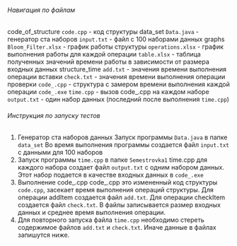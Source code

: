###### Навигация по файлам
code_of_structure
   `code.cpp` - код структуры
data_set 
   `Data.java` - генератор ста наборов
   `input.txt` - файл с 100 наборами данных
graphs
   `Bloom_Filter.xlsx` - график работы структуры
   `operations.xlsx` - график выполнения работы 
   для каждой операции
   `table.xlsx` - таблица полученных значений времени
   работы в зависимости от размера входных данных
structure_time
   `add.txt` - значения времени выполнения операции вставки
   `check.txt` - значения времени выполнения операции проверки
   `code_.cpp` - структура с замером времени выполнения каждой операции
   `code_.exe`
`time.cpp` - вызов code_.cpp на каждом наборе
`output.txt` - один набор данных (последний после выполнения `time.cpp`) 





###### Инструкция по запуску тестов
1. Генератор ста наборов данных
   Запуск программы `Data.java` в папке `data_set`
   Во время выполнения программы создается файл `input.txt`
   c данными для 100 наборов
2. Запуск программы `time.cpp` в папке `Semestrovka1`
   time.cpp для каждого набора создает файл `output.txt`
   с одним набором данных.
   Этот набор подается в качестве входных данных в `code_.exe`
3. Выполнение code_.cpp
   code_.cpp это измененный код структуры `code.cpp`, засекает
   время выполнения операций структуры.
   Для операции addItem создается файл `add.txt`.
   Для операции checkItem создается файл `check.txt`.
   В файлы записывается размер входных данных и среднее время
   выполнения операции.
4. Для повторного запуска файла `time.cpp` необходимо стереть
   содержимое файлов `add.txt` и `check.txt`. Иначе данные
   в файлах запишутся ниже.
   

